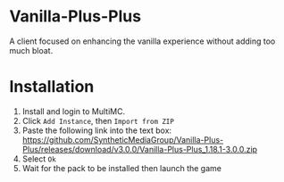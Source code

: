 # Vanilla-Plus-Plus
A client focused on enhancing the vanilla experience without adding too much bloat.


# Installation
1. Install and login to MultiMC.
2. Click `Add Instance`, then `Import from ZIP`
3. Paste the following link into the text box: https://github.com/SyntheticMediaGroup/Vanilla-Plus-Plus/releases/download/v3.0.0/Vanilla-Plus-Plus_1.18.1-3.0.0.zip
4. Select `Ok`
5. Wait for the pack to be installed then launch the game
